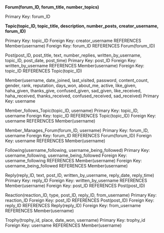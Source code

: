 **Forum(forum_ID, forum_title, number_topics)**

Primary Key: forum_ID


**Topic(topic_ID, topic_title, description, number_posts, creator_username, forum_ID)**

Primary Key: topic_ID
Foreign Key: creator_username REFERENCES Member(username)
Foreign Key: forum_ID REFERENCES Forum(forum_ID)


Post(post_ID, post_title, text, number_replies, written_by_username, topic_ID, post_date, post_time)
Primary Key: post_ID
Foreign Key: written_by_username REFERENCES Member(username)
Foreign Key: topic_ID REFERENCES Topic(topic_ID)


Member(username, date_joined, last_visited, password, content_count, gender, rank, reputation, days_won, about_me, active, like_given, haha_given, thanks_give, confused_given, sad_given, like_received, haha_received, thanks_received, confused_received, sad_received)
Primary Key: username


Member_follows_Topic(topic_ID, username)
Primary Key: topic_ID, username
Foreign Key: topic_ID REFERENCES Topic(topic_ID)
Foreign Key: username REFERENCES Member(username)


Member_Manages_Forum(forum_ID, username)
Primary Key: forum_ID, username
Foreign Key: forum_ID REFERENCES Forum(forum_ID)
Foreign Key: username REFERENCES Member(username)


Following(username_following, username_being_followed)
Primary Key: username_following, username_being_followed
Foreign Key: username_following REFERENCES Member(username)
Foreign Key: username_being_followed REFERENCES Member(username)


Reply(reply_ID, text, post_ID, written_by_username, reply_date, reply_time)
Primary Key: reply_ID
Foreign Key: written_by_username REFERENCES Member(username)
Foreign Key: post_ID REFERENCES Post(post_ID)


Reaction(reaction_ID, type, post_ID, reply_ID, from_username)
Primary Key: reaction_ID
Foreign Key: post_ID REFERENCES Post(post_ID)
Foreign Key: reply_ID REFERENCES Reply(reply_ID)
Foreign Key: from_username REFERENCES Member(username)


Trophy(trophy_id, place, date_won, username)
Primary Key: trophy_id
Foreign Key: username REFERENCES Member(username)
